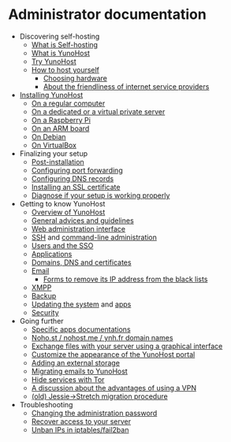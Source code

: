 # Administrator documentation

* Discovering self-hosting
    * [What is Self-hosting](/selfhosting)
    * [What is YunoHost](/whatsyunohost)
    * [Try YunoHost](/try)
    * [How to host yourself](howtohostyourself)
        * [Choosing hardware](/hardware)
        * [About the friendliness of internet service providers](/isp)
* [Installing YunoHost](/install)
    * [On a regular computer](/install_iso)
    * [On a dedicated or a virtual private server](/install_on_vps)
    * [On a Raspberry Pi](/install_on_raspberry)
    * [On an ARM board](/install_on_arm_board)
    * [On Debian](/install_on_debian)
    * [On VirtualBox](/install_on_virtualbox)
* Finalizing your setup
    * [Post-installation](/postinstall)
    * [Configuring port forwarding](/isp_box_config)
    * [Configuring DNS records](/dns_config)
    * [Installing an SSL certificate](/certificate)
    * [Diagnose if your setup is working properly](/diagnostic)
* Getting to know YunoHost
    * [Overview of YunoHost](/overview)
    * [General advices and guidelines](/guidelines)
    * [Web administration interface](/admin)
    * [SSH](/ssh) and [command-line administration](/commandline)
    * [Users and the SSO](/users)
    * [Applications](/apps_overview)
    * [Domains, DNS and certificates](/domains)
    * [Email](/email)
       * [Forms to remove its IP address from the black lists](/blacklist_forms)
    * [XMPP](/XMPP)
    * [Backup](/backup)
    * [Updating the system](/update) and [apps](/app_update)
    * [Security](/security)
* Going further
    * [Specific apps documentations](/appsdoc)
    * [Noho.st / nohost.me / ynh.fr domain names](/dns_nohost_me)
    * [Exchange files with your server using a graphical interface](/filezilla)
    * [Customize the appearance of the YunoHost portal](/theming)
    * [Adding an external storage](/external_storage)
    * [Migrating emails to YunoHost](/email_migration)
    * [Hide services with Tor](/torhiddenservice)
    * [A discussion about the advantages of using a VPN](/vpn_advantage)
    * [(old) Jessie->Stretch migration procedure](jessie_stretch_migration)
* Troubleshooting
    * [Changing the administration password](/change_admin_password)
    * [Recover access to your server](/noaccess)
    * [Unban IPs in iptables/fail2ban](/fail2ban)
